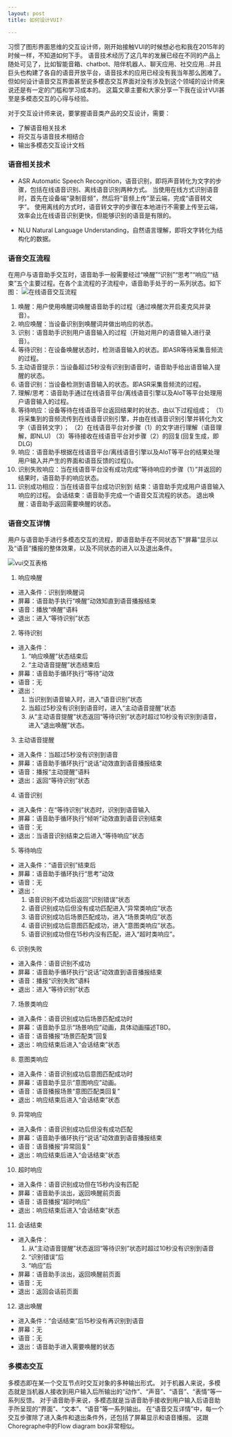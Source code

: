 ```yaml
---
layout: post
title: 如何设计VUI?

---
```

习惯了图形界面思维的交互设计师，刚开始接触VUI的时候想必也和我在2015年的时候一样，不知道如何下手。
语音技术经历了这几年的发展已经在不同的产品上随处可见了，比如智能音箱、chatbot、陪伴机器人、聊天应用、社交应用…并且巨头也构建了各自的语音开放平台，语音技术的应用已经没有我当年那么困难了。
但如何设计语音交互界面甚至说多模态交互界面对没有涉及到这个领域的设计师来说还是有一定的门槛和学习成本的。
这篇文章主要和大家分享一下我在设计VUI甚至是多模态交互的心得与经验。

对于交互设计师来说，要掌握语音类产品的交互设计，需要：
- 了解语音相关技术
- 将交互与语音技术相结合
- 输出多模态交互设计文档

### 语音相关技术
- ASR
Automatic Speech Recognition，语音识别，即将声音转化为文字的步骤，包括在线语音识别、离线语音识别两种方式。
当使用在线方式识别语音时，首先在设备端“录制音频”，然后将“音频上传”至云端，完成“语音转文字”。
使用离线的方式时，语音转文字的步骤在本地进行不需要上传至云端，效率会比在线语音识别更快，但能够识别的语音是有限的。

- NLU
Natural Language Understanding，自然语言理解，即将文字转化为结构化的数据。


### 语音交互流程
在用户与语音助手交互时，语音助手一般需要经过“唤醒”“识别”“思考”“响应”“结束”五个主要过程。在各个主流程的子流程中，语音助手处于的一系列状态。如下图：
![在线语音交互流程](/assets/VUI/online_vui_process.png)
1. 唤醒：用户使用唤醒词唤醒语音助手的过程（通过唤醒次开启麦克风并录音）。
2. 响应唤醒：当设备识别到唤醒词并做出响应的状态。
3. 识别：语音助手识别用户语音输入的过程（开始对用户的语音输入进行录音）。
4. 等待识别：在设备唤醒状态时，检测语音输入的状态。即ASR等待采集音频流的过程。
5. 主动语音提示：当设备超过5秒没有识别到语音时，语音助手给出语音输入提醒的状态。
6. 语音识别：当设备检测到语音输入的状态。即ASR采集音频流的过程。
7. 理解/思考：语音助手通过在线语音平台/离线语音引擎以及AIoT等平台处理用户语音输入的过程。
8. 等待响应：设备等待在线语音平台返回结果时的状态，由以下过程组成；
    （1）将采集到的音频流传到在线语音识别引擎，并由在线语音识别引擎并转化为文字（语音转文字）；
    （2）在线语音平台对步骤（1）的文字进行理解（语音理解，即NLU)
    （3）等待接收在线语音平台对步骤（2）的回复(回复生成，即DLG)
9. 响应：语音助手根据在线语音平台/离线语音引擎以及AIoT等平台的结果处理用户输入并产生的界面和语音反馈的过程()。
10. 识别失败响应：当在线语音平台没有成功完成“等待响应的步骤（1）”并返回的结果时，语音助手的响应状态。
11. 识别成功相应：当在线语音平台成功识别到
    结束：语音助手完成用户语音输入响应的过程。
    会话结束：语音助手完成一个语音交互流程的状态。
    退出唤醒：语音助手返回需要唤醒的状态。

### 语音交互详情
用户与语音助手进行多模态交互的流程，即语音助手在不同状态下“屏幕”显示以及“语音”播报的整体效果，以及不同状态的进入以及退出条件。
 
![vui交互表格](/assets/VUI/VUI交互表格.jpg)
1. 响应唤醒 
- 进入条件：识别到唤醒词
- 屏幕：语音助手执行“唤醒”动效知直到语音播报结束
- 语音：播放“唤醒”语料
- 退出：进入“等待识别”状态

2. 等待识别 
- 进入条件：
    1. “响应唤醒”状态结束后 
    2. “主动语音提醒”状态结束后
- 屏幕：语音助手循环执行“等待”动效
- 语音：无
- 退出：
    1. 当识别到语音输入时，进入“语音识别”状态
    2. 当超过5秒没有识别到语音时，进入“主动语音提醒”状态
    3. 从“主动语音提醒”状态返回“等待识别”状态时超过10秒没有识别到语音，进入“退出唤醒”状态。
3. 主动语音提醒
- 进入条件：当超过5秒没有识别到语音
- 屏幕：语音助手循环执行“说话”动效直到语音播报结束
- 语音：播报“主动提醒”语料
- 退出：返回“等待识别”状态
4. 语音识别 
- 进入条件：在“等待识别”状态时，识别到语音输入
- 屏幕：语音助手循环执行“倾听”动效直到语音识别结束
- 语音：无
- 退出：当语音识别结束之后进入“等待响应”状态
5. 等待响应 
- 进入条件：“语音识别”结束后
- 屏幕：语音助手循环执行“思考”动效
- 语音：无
- 退出：
    1. 语音识别不成功后返回“识别错误”状态
    2. 语音识别成功后但没有成功匹配进入“异常类响应”状态
    3. 语音识别成功后场景匹配成功，进入“场景类响应”状态
    4. 语音识别成功后意图匹配成功，进入“意图类响应”状态。
    5. 语音识别成功但在15秒内没有匹配，进入“超时类响应”。
6. 识别失败 
- 进入条件：语音识别不成功
- 屏幕：语音助手循环执行“说话”动效直到语音播报结束
- 语音：播报“识别失败”语料
- 退出：进入“等待识别”状态
7. 场景类响应 
- 进入条件：语音识别成功后场景匹配成功时
- 屏幕：语音助手显示“场景响应”动画，具体动画描述TBD。
- 语音：语音播报“场景匹配类”回复
- 退出：响应结束后进入“会话结束”状态
8. 意图类响应 
- 进入条件：语音识别成功后意图匹配成功时
- 屏幕：语音助手显示“意图响应”动画。
- 语音：语音播报场景“意图匹配类回复”
- 退出：响应结束后进入“会话结束”状态
9. 异常响应 
- 进入条件：语音识别成功后但没有成功匹配
- 屏幕：语音助手循环执行“说话”动效直到语音播报结束
- 语音：语音播报“异常回复”
- 退出：响应结束后进入“会话结束”状态
10. 超时响应 
- 进入条件：语音识别成功但在15秒内没有匹配
- 屏幕：语音助手淡出，返回唤醒前页面
- 语音：语音播报“超时响应”
- 退出：响应结束后进入“会话结束”状态
11. 会话结束
- 进入条件：
    1. 从“主动语音提醒”状态返回“等待识别”状态时超过10秒没有识别到语音
    2. “识别错误”后
    3. “响应”后
- 屏幕：语音助手淡出，返回唤醒前页面
- 语音：无
- 退出：返回会话前页面
12. 退出唤醒
- 进入条件：“会话结束”后15秒没有再识别到语音
- 屏幕：无
- 语音：无
- 退出：语音助手进入需要唤醒的状态

### 多模态交互
多模态即在某一个交互节点时交互对象的多种输出形式。
对于机器人来说，多模态就是当机器人接收到用户输入后所输出的“动作”、“声音”、“语音”、“表情”等一系列反馈。
对于语音助手来说，多模态就是当语音助手接收到用户输入后语音助手所呈现的“界面”、“文本”、“语音”等一系列输出。
在“语音交互详情”中，每一个交互步骤除了进入条件和退出条件外，还包括了屏幕显示和语音播报。
这跟Choregraphe中的Flow diagram box非常相似。